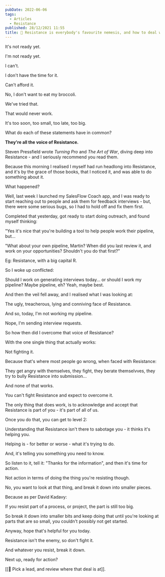 ```yaml
---
pubDate: 2022-06-06
tags:
  - Articles
  - Resistance
published: 28/12/2021 11:55
title: 📄 Resistance is everybody's favourite nemesis, and how to deal with it
---
```


It's not ready yet.

I'm not ready yet.

I can't.

I don't have the time for it.

Can't afford it.

No, I don't want to eat my broccoli.

We've tried that.

That would never work.

It's too soon, too small, too late, too big.

What do each of these statements have in common?

**They're all the voice of Resistance.**

Steven Pressfield wrote *Turning Pro* and *The Art of War*, diving deep into Resistance - and I seriously recommend you read them.

Because this morning I realised I myself had run headlong into Resistance, and it's by the grace of those books, that I noticed it, and was able to do something about it.

What happened?

Well, last week I launched my SalesFlow Coach app, and I was ready to start reaching out to people and ask them for feedback interviews - but, there were some serious bugs, so I had to hold off and fix them first.

Completed that yesterday, got ready to start doing outreach, and found myself thinking:

"Yes it's nice that you're building a tool to help people work their pipeline, but...

"What about your own pipeline, Martin? When did you last review it, and work on your opportunities? Shouldn't you do that first?"

Eg: Resistance, with a big capital R.

So I woke up conflicted:

Should I work on generating interviews today... or should I work my pipeline? Maybe pipeline, eh? Yeah, maybe best.

And then the veil fell away, and I realised what I was looking at:

The ugly, treacherous, lying and conniving face of Resistance.

And so, today, I'm not working my pipeline.

Nope, I'm sending interview requests.

So how then did I overcome that voice of Resistance?

With the one single thing that actually works:

Not fighting it.

Because that's where most people go wrong, when faced with Resistance:

They get angry with themselves, they fight, they berate themselvves, they try to bully Resistance into submission...

And none of that works.

You can't fight Resistance and expect to overcome it.

The only thing that does work, is to acknowledge and accept that Resistance is part of you - it's part of all of us.

Once you do that, you can get to level 2:

Understanding that Resistance isn't there to sabotage you - it thinks it's helping you.

Helping is - for better or worse - what it's trying to do.

And, it's telling you something you need to know.

So listen to it, tell it: "Thanks for the information", and then it's time for action.

Not action in terms of doing the thing you're resisting though.

No, you want to look at that thing, and break it down into smaller pieces.

Because as per David Kadavy:

If you resist part of a process, or project, the part is still too big.

So break it down into smaller bits and keep doing that until you're looking at parts that are so small, you couldn't possibly not get started.

Anyway, hope that's helpful for you today.

Resistance isn't the enemy, so don't fight it.

And whatever you resist, break it down.

Next up, ready for action?

[[🔎 Pick a lead, and review where that deal is at]].